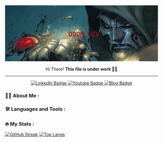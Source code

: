 ![doom-dev](./assets/banner.png)

<p align="center">Hi There! <b>This file is under work 👨‍💻</b></p>
<hr/>
<div id="badges" align="center">
  <a href="#">
    <img src="https://img.shields.io/badge/LinkedIn-blue?style=for-the-badge&logo=linkedin&logoColor=white" alt="LinkedIn Badge"/>
  </a>
  <a href="#">
    <img src="https://img.shields.io/badge/YouTube-red?style=for-the-badge&logo=youtube&logoColor=white" alt="Youtube Badge"/>
  </a>
  <a href="#">
    <img src="https://img.shields.io/badge/Website-blue?logo=about.me&logoColor=white&style=for-the-badge" alt="Blog Badge"/>
  </a>
</div>

### :man_technologist: About Me :

### :hammer_and_wrench: Languages and Tools :

### :fire: My Stats :

[![GitHub Streak](http://github-readme-streak-stats.herokuapp.com?user=CMOISDEAD&theme=gruvbox&background=1d2021)](https://git.io/streak-stats)
[![Top Langs](https://github-readme-stats.vercel.app/api/top-langs/?username=CMOISDEAD&layout=compact&theme=gruvbox&background=1d2021)](https://github.com/anuraghazra/github-readme-stats)

